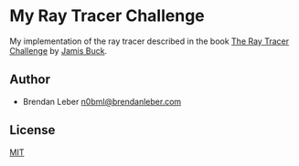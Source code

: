 # My Ray Tracer Challenge

My implementation of the ray tracer described in the book [The Ray Tracer
Challenge](http://raytracerchallenge.com) by [Jamis
Buck](http://weblog.jamisbuck.org).

## Author

- Brendan Leber <n0bml@brendanleber.com>

## License

[MIT](LICENSE)
